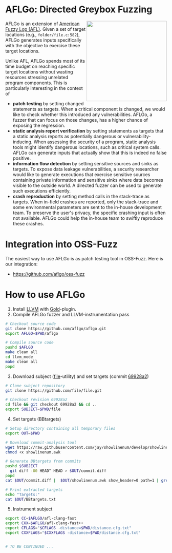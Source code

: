 # AFLGo: Directed Greybox Fuzzing
<a href="https://comp.nus.edu.sg/~mboehme/paper/CCS17.pdf" target="_blank"><img src="https://comp.nus.edu.sg/~mboehme/paper/CCS17.png" align="right" width="250"></a>
AFLGo is an extension of <a href="https://lcamtuf.coredump.cx/afl/" target="_blank">American Fuzzy Lop (AFL)</a>.
Given a set of target locations (e.g., `folder/file.c:582`), AFLGo generates inputs specifically with the objective to exercise these target locations.

Unlike AFL, AFLGo spends most of its time budget on reaching specific target locations without wasting resources stressing unrelated program components. This is particularly interesting in the context of
* **patch testing** by setting changed statements as targets. When a critical component is changed, we would like to check whether this introduced any vulnerabilities. AFLGo, a fuzzer that can focus on those changes, has a higher chance of exposing the regression.
* **static analysis report verification** by setting statements as targets that a static analysis reports as potentially dangerous or vulnerability-inducing. When assessing the security of a program, static analysis tools might identify dangerous locations, such as critical system calls. AFLGo can generate inputs that actually show that this is indeed no false positive.
* **information flow detection** by setting sensitive sources and sinks as targets. To expose data leakage vulnerabilities, a security researcher would like to generate executions that exercise sensitive sources containing private information and sensitive sinks where data becomes visible to the outside world. A directed fuzzer can be used to generate such executions efficiently.
* **crash reproduction**  by setting method calls in the stack-trace as targets. When in-field crashes are reported, only the stack-trace and some environmental parameters are sent to the in-house development team. To preserve the user's privacy, the specific crashing input is often not available. AFLGo could help the in-house team to swiftly reproduce these crashes.

# Integration into OSS-Fuzz
The easiest way to use AFLGo is as patch testing tool in OSS-Fuzz. Here is our integration:
* https://github.com/aflgo/oss-fuzz

# How to use AFLGo
1) Install <a href="https://llvm.org/docs/CMake.html" target="_blank">LLVM</a> with <a href="http://llvm.org/docs/GoldPlugin.html" target="_blank">Gold</a>-plugin.
2) Compile AFLGo fuzzer and LLVM-instrumentation pass
```bash
# Checkout source code
git clone https://github.com/aflgo/aflgo.git
export AFLGO=$PWD/aflgo

# Compile source code
pushd $AFLGO
make clean all 
cd llvm_mode
make clean all
popd
```
3) Download subject (<a href="http://www.darwinsys.com/file/" target="_blank">file</a>-utility) and set targets (commit <a href="https://github.com/file/file/commit/69928a2" target="_blank">69928a2</a>)
```bash
# Clone subject repository
git clone https://github.com/file/file.git

# Checkout revision 69928a2
cd file && git checkout 69928a2 && cd ..
export SUBJECT=$PWD/file
```
4) Set targets (BBtargets)
```bash
# Setup directory containing all temporary files
export OUT=$PWD

# Download commit-analysis tool
wget https://raw.githubusercontent.com/jay/showlinenum/develop/showlinenum.awk
chmod +x showlinenum.awk

# Generate BBtargets from commits
pushd $SUBJECT
  git diff -U0 HEAD^ HEAD > $OUT/commit.diff
popd
cat $OUT/commit.diff |  $OUT/showlinenum.awk show_header=0 path=1 | grep -e "\.[ch]:[0-9]*:+" -e "\.cpp:[0-9]*:+" -e "\.cc:[0-9]*:+" | cut -d+ -f1 | rev | cut -c2- | rev > $OUT/BBtargets.txt

# Print extracted targets
echo "Targets:"
cat $OUT/BBtargets.txt
```

5) Instrument subject
```bash
export CC=$AFLGO/afl-clang-fast
export CXX=$AFLGO/afl-clang-fast++
export CFLAGS="$CFLAGS -distance=$PWD/distance.cfg.txt"
export CXXFLAGS="$CXXFLAGS -distance=$PWD/distance.cfg.txt"


# TO BE CONTINUED ...
```
